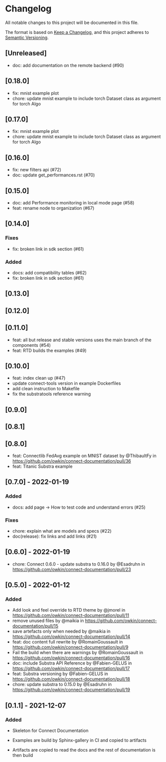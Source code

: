 # Changelog

All notable changes to this project will be documented in this file.

The format is based on [Keep a Changelog](https://keepachangelog.com/en/1.0.0/),
and this project adheres to [Semantic Versioning](https://semver.org/spec/v2.0.0.html).

## [Unreleased]

* doc: add documentation on the remote backend (#90)

## [0.18.0]

* fix: mnist example plot
* chore: update mnist example to include torch Dataset class as argument for torch Algo

## [0.17.0]

* fix: mnist example plot
* chore: update mnist example to include torch Dataset class as argument for torch Algo

## [0.16.0]

* fix: new filters api (#72)
* doc: update get_performances.rst (#70)

## [0.15.0]

* doc: add Performance monitoring in local mode page (#58)
* feat: rename node to organization (#67)

## [0.14.0]

### Fixes

* fix: broken link in sdk section (#61)

### Added

* docs: add compatibility tables (#62)
* fix: broken link in sdk section (#61)

## [0.13.0]

## [0.12.0]

## [0.11.0]

* feat: all but release and stable versions uses the main branch of the components (#54)
* feat: RTD builds the examples (#49)

## [0.10.0]

* feat: index clean up (#47)
* update connect-tools version in example Dockerfiles
* add clean instruction to Makefile
* fix the substratools reference warning

## [0.9.0]

## [0.8.1]

## [0.8.0]

* feat: Connectlib FedAvg example on MNIST dataset by @ThibaultFy in <https://github.com/owkin/connect-documentation/pull/36>
* feat: Titanic Substra example

## [0.7.0] - 2022-01-19

### Added

* docs: add page -> How to test code and understand errors (#25)

### Fixes

* chore: explain what are models and specs (#22)
* doc(release): fix links and add links (#21)

## [0.6.0] - 2022-01-19

* chore: Connect 0.6.0 - update substra to 0.16.0 by @Esadruhn in <https://github.com/owkin/connect-documentation/pull/23>

## [0.5.0] - 2022-01-12

### Added

* Add look and feel override to RTD theme by @jmorel in <https://github.com/owkin/connect-documentation/pull/11>
* remove unused files by @maikia in <https://github.com/owkin/connect-documentation/pull/15>
* save artefacts only when needed by @maikia in <https://github.com/owkin/connect-documentation/pull/14>
* feat: doc content full rewrite by @RomainGoussault in <https://github.com/owkin/connect-documentation/pull/9>
* Fail the build when there are warnings by @RomainGoussault in <https://github.com/owkin/connect-documentation/pull/16>
* doc:  include Substra API Reference by @Fabien-GELUS in <https://github.com/owkin/connect-documentation/pull/17>
* feat: Substra versioning by @Fabien-GELUS in <https://github.com/owkin/connect-documentation/pull/18>
* chore: update substra to 0.15.0 by @Esadruhn in <https://github.com/owkin/connect-documentation/pull/19>

## [0.1.1] - 2021-12-07

### Added

* Skeleton for Connect Documentation

* Examples are build by Sphinx-gallery in CI and copied to artifacts
* Artifacts are copied to read the docs and the rest of documentation is then build
